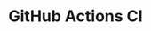 # GitHub Actions CI








































































































































































































































































































































































































































































































































































































































































































































































































































































































































































































































































































































































































































































































































































































































































































































































































































































































































































































































































































































































































































































































































































































































































































































































































































































































































































































































































































































































































































































































































































































































































